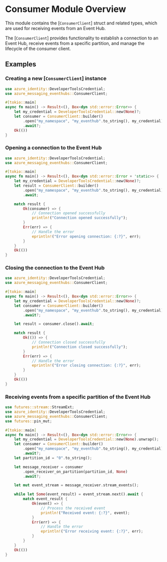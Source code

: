 # Consumer Module Overview

This module contains the [`ConsumerClient`] struct and related types, which are used for receiving events from an Event Hub.

The [`ConsumerClient`] provides functionality to establish a connection to an Event Hub, receive events from a specific partition,
and manage the lifecycle of the consumer client.

## Examples

### Creating a new [`ConsumerClient`] instance

```rust no_run
use azure_identity::DeveloperToolsCredential;
use azure_messaging_eventhubs::ConsumerClient;

#[tokio::main]
async fn main() -> Result<(), Box<dyn std::error::Error>> {
    let my_credential = DeveloperToolsCredential::new(None)?;
    let consumer = ConsumerClient::builder()
        .open("my_namespace", "my_eventhub".to_string(), my_credential)
        .await?;
    Ok(())
}
```

### Opening a connection to the Event Hub

```rust no_run
use azure_identity::DeveloperToolsCredential;
use azure_messaging_eventhubs::ConsumerClient;

#[tokio::main]
async fn main() -> Result<(), Box<dyn std::error::Error + 'static>> {
    let my_credential = DeveloperToolsCredential::new(None)?;
    let result = ConsumerClient::builder()
        .open("my_namespace", "my_eventhub".to_string(), my_credential)
        .await;

    match result {
        Ok(consumer) => {
            // Connection opened successfully
            println!("Connection opened successfully");
        }
        Err(err) => {
            // Handle the error
            eprintln!("Error opening connection: {:?}", err);
        }
    }
    Ok(())
}
```

### Closing the connection to the Event Hub

```rust no_run
use azure_identity::DeveloperToolsCredential;
use azure_messaging_eventhubs::ConsumerClient;

#[tokio::main]
async fn main() -> Result<(), Box<dyn std::error::Error>> {
    let my_credential = DeveloperToolsCredential::new(None)?;
    let consumer = ConsumerClient::builder()
        .open("my_namespace", "my_eventhub".to_string(), my_credential)
        .await?;

    let result = consumer.close().await;

    match result {
        Ok(()) => {
            // Connection closed successfully
            println!("Connection closed successfully");
        }
        Err(err) => {
            // Handle the error
            eprintln!("Error closing connection: {:?}", err);
        }
    }
    Ok(())
}
```

### Receiving events from a specific partition of the Event Hub

```rust no_run
use futures::stream::StreamExt;
use azure_identity::DeveloperToolsCredential;
use azure_messaging_eventhubs::ConsumerClient;
use futures::pin_mut;

#[tokio::main]
async fn main() -> Result<(), Box<dyn std::error::Error>> {
    let my_credential = DeveloperToolsCredential::new(None).unwrap();
    let consumer = ConsumerClient::builder()
        .open("my_namespace", "my_eventhub".to_string(), my_credential)
        .await?;
    let partition_id = "0".to_string();

    let message_receiver = consumer
        .open_receiver_on_partition(partition_id, None)
        .await?;

    let mut event_stream = message_receiver.stream_events();

    while let Some(event_result) = event_stream.next().await {
        match event_result {
            Ok(event) => {
                // Process the received event
                println!("Received event: {:?}", event);
            }
            Err(err) => {
                // Handle the error
                eprintln!("Error receiving event: {:?}", err);
            }
        }
    }
    Ok(())
}
```
